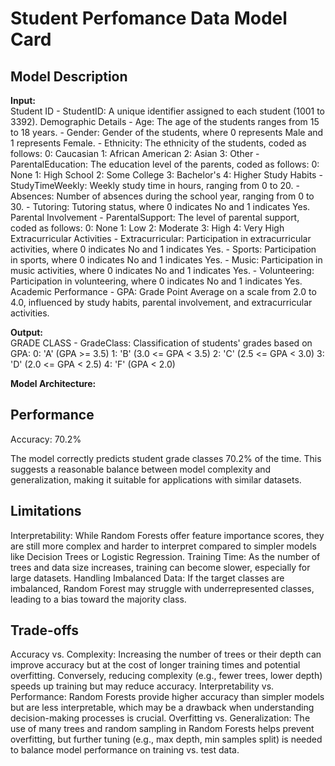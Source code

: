 # Student Perfomance Data Model Card

## Model Description

**Input:**  
Student ID
    - StudentID: A unique identifier assigned to each student (1001 to 3392).
Demographic Details
    - Age: The age of the students ranges from 15 to 18 years.
    - Gender: Gender of the students, where 0 represents Male and 1 represents Female.
    - Ethnicity: The ethnicity of the students, coded as follows:
        0: Caucasian
        1: African American
        2: Asian
        3: Other
    - ParentalEducation: The education level of the parents, coded as follows:
        0: None
        1: High School
        2: Some College
        3: Bachelor's
        4: Higher
Study Habits
    - StudyTimeWeekly: Weekly study time in hours, ranging from 0 to 20.
    - Absences: Number of absences during the school year, ranging from 0 to 30.
    - Tutoring: Tutoring status, where 0 indicates No and 1 indicates Yes.
Parental Involvement
    - ParentalSupport: The level of parental support, coded as follows:
        0: None
        1: Low
        2: Moderate
        3: High
        4: Very High
Extracurricular Activities
    - Extracurricular: Participation in extracurricular activities, where 0 indicates No and 1 indicates Yes.
    - Sports: Participation in sports, where 0 indicates No and 1 indicates Yes.
    - Music: Participation in music activities, where 0 indicates No and 1 indicates Yes.
    - Volunteering: Participation in volunteering, where 0 indicates No and 1 indicates Yes.
Academic Performance
    - GPA: Grade Point Average on a scale from 2.0 to 4.0, influenced by study habits, parental involvement, and extracurricular activities.


**Output:**  
GRADE CLASS
    - GradeClass: Classification of students' grades based on GPA:
        0: 'A' (GPA >= 3.5)
        1: 'B' (3.0 <= GPA < 3.5)
        2: 'C' (2.5 <= GPA < 3.0)
        3: 'D' (2.0 <= GPA < 2.5)
        4: 'F' (GPA < 2.0)

**Model Architecture:**  

## Performance
Accuracy: 70.2%

The model correctly predicts student grade classes 70.2% of the time. This suggests a reasonable balance between model complexity and generalization, making it suitable for applications with similar datasets.

## Limitations

Interpretability: While Random Forests offer feature importance scores, they are still more complex and harder to interpret compared to simpler models like Decision Trees or Logistic Regression.
Training Time: As the number of trees and data size increases, training can become slower, especially for large datasets.
Handling Imbalanced Data: If the target classes are imbalanced, Random Forest may struggle with underrepresented classes, leading to a bias toward the majority class.

## Trade-offs

Accuracy vs. Complexity: Increasing the number of trees or their depth can improve accuracy but at the cost of longer training times and potential overfitting. Conversely, reducing complexity (e.g., fewer trees, lower depth) speeds up training but may reduce accuracy.
Interpretability vs. Performance: Random Forests provide higher accuracy than simpler models but are less interpretable, which may be a drawback when understanding decision-making processes is crucial.
Overfitting vs. Generalization: The use of many trees and random sampling in Random Forests helps prevent overfitting, but further tuning (e.g., max depth, min samples split) is needed to balance model performance on training vs. test data.


